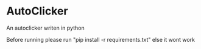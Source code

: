 # AutoClicker
An autoclicker writen in python

Before running please run "pip install -r requirements.txt" else it wont work
